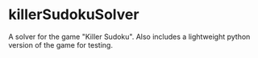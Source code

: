 # killerSudokuSolver
A solver for the game "Killer Sudoku". Also includes a lightweight python version of the game for testing.
